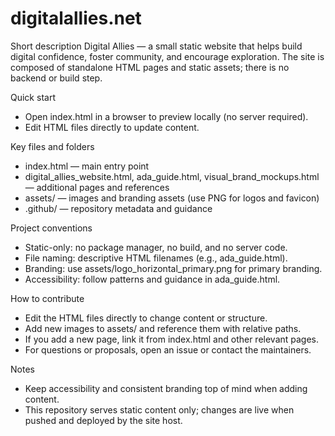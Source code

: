 # digitalallies.net

Short description
Digital Allies — a small static website that helps build digital confidence, foster community, and encourage exploration. The site is composed of standalone HTML pages and static assets; there is no backend or build step.

Quick start

- Open index.html in a browser to preview locally (no server required).
- Edit HTML files directly to update content.

Key files and folders

- index.html — main entry point
- digital_allies_website.html, ada_guide.html, visual_brand_mockups.html — additional pages and references
- assets/ — images and branding assets (use PNG for logos and favicon)
- .github/ — repository metadata and guidance

Project conventions

- Static-only: no package manager, no build, and no server code.
- File naming: descriptive HTML filenames (e.g., ada_guide.html).
- Branding: use assets/logo_horizontal_primary.png for primary branding.
- Accessibility: follow patterns and guidance in ada_guide.html.

How to contribute

- Edit the HTML files directly to change content or structure.
- Add new images to assets/ and reference them with relative paths.
- If you add a new page, link it from index.html and other relevant pages.
- For questions or proposals, open an issue or contact the maintainers.

Notes

- Keep accessibility and consistent branding top of mind when adding content.
- This repository serves static content only; changes are live when pushed and deployed by the site host.
